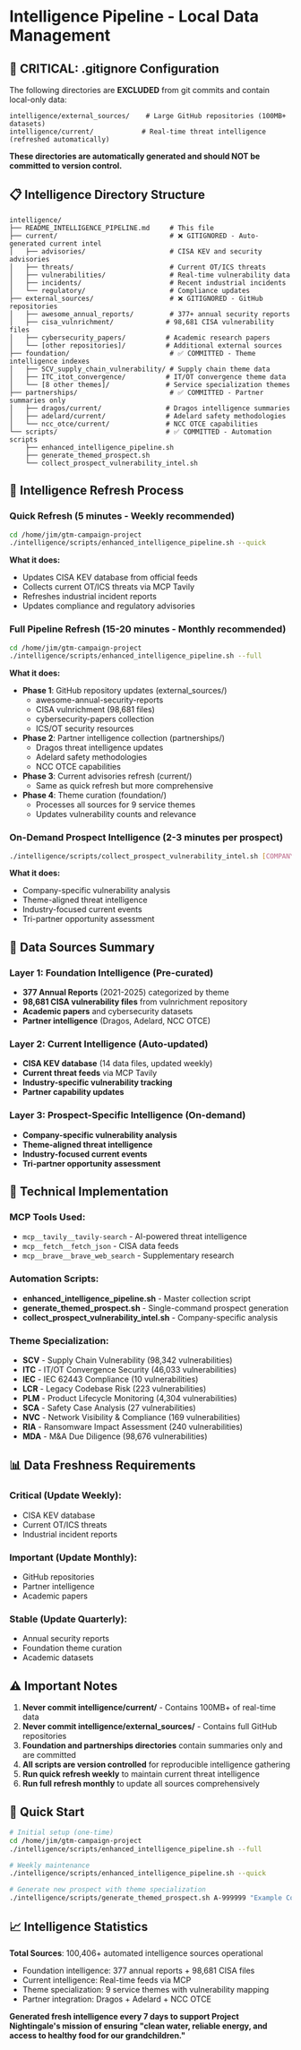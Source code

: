 # Intelligence Pipeline - Local Data Management

## 🚨 CRITICAL: .gitignore Configuration

The following directories are **EXCLUDED** from git commits and contain local-only data:

```
intelligence/external_sources/    # Large GitHub repositories (100MB+ datasets)
intelligence/current/            # Real-time threat intelligence (refreshed automatically)
```

**These directories are automatically generated and should NOT be committed to version control.**

## 📋 Intelligence Directory Structure

```
intelligence/
├── README_INTELLIGENCE_PIPELINE.md     # This file
├── current/                            # ❌ GITIGNORED - Auto-generated current intel
│   ├── advisories/                     # CISA KEV and security advisories
│   ├── threats/                        # Current OT/ICS threats
│   ├── vulnerabilities/                # Real-time vulnerability data
│   ├── incidents/                      # Recent industrial incidents
│   └── regulatory/                     # Compliance updates
├── external_sources/                   # ❌ GITIGNORED - GitHub repositories
│   ├── awesome_annual_reports/         # 377+ annual security reports
│   ├── cisa_vulnrichment/             # 98,681 CISA vulnerability files
│   ├── cybersecurity_papers/          # Academic research papers
│   └── [other repositories]/          # Additional external sources
├── foundation/                         # ✅ COMMITTED - Theme intelligence indexes
│   ├── SCV_supply_chain_vulnerability/ # Supply chain theme data
│   ├── ITC_itot_convergence/          # IT/OT convergence theme data
│   └── [8 other themes]/              # Service specialization themes
├── partnerships/                       # ✅ COMMITTED - Partner summaries only
│   ├── dragos/current/                # Dragos intelligence summaries
│   ├── adelard/current/               # Adelard safety methodologies
│   └── ncc_otce/current/              # NCC OTCE capabilities
└── scripts/                           # ✅ COMMITTED - Automation scripts
    ├── enhanced_intelligence_pipeline.sh
    ├── generate_themed_prospect.sh
    └── collect_prospect_vulnerability_intel.sh
```

## 🔄 Intelligence Refresh Process

### **Quick Refresh** (5 minutes - Weekly recommended)
```bash
cd /home/jim/gtm-campaign-project
./intelligence/scripts/enhanced_intelligence_pipeline.sh --quick
```

**What it does:**
- Updates CISA KEV database from official feeds
- Collects current OT/ICS threats via MCP Tavily
- Refreshes industrial incident reports  
- Updates compliance and regulatory advisories

### **Full Pipeline Refresh** (15-20 minutes - Monthly recommended)
```bash
cd /home/jim/gtm-campaign-project
./intelligence/scripts/enhanced_intelligence_pipeline.sh --full
```

**What it does:**
- **Phase 1**: GitHub repository updates (external_sources/)
  - awesome-annual-security-reports
  - CISA vulnrichment (98,681 files)
  - cybersecurity-papers collection
  - ICS/OT security resources
- **Phase 2**: Partner intelligence collection (partnerships/)
  - Dragos threat intelligence updates
  - Adelard safety methodologies
  - NCC OTCE capabilities
- **Phase 3**: Current advisories refresh (current/)
  - Same as quick refresh but more comprehensive
- **Phase 4**: Theme curation (foundation/)
  - Processes all sources for 9 service themes
  - Updates vulnerability counts and relevance

### **On-Demand Prospect Intelligence** (2-3 minutes per prospect)
```bash
./intelligence/scripts/collect_prospect_vulnerability_intel.sh [COMPANY_NAME] [THEME]
```

**What it does:**
- Company-specific vulnerability analysis
- Theme-aligned threat intelligence
- Industry-focused current events
- Tri-partner opportunity assessment

## 🎯 Data Sources Summary

### **Layer 1: Foundation Intelligence** (Pre-curated)
- **377 Annual Reports** (2021-2025) categorized by theme
- **98,681 CISA vulnerability files** from vulnrichment repository
- **Academic papers** and cybersecurity datasets
- **Partner intelligence** (Dragos, Adelard, NCC OTCE)

### **Layer 2: Current Intelligence** (Auto-updated)
- **CISA KEV database** (14 data files, updated weekly)
- **Current threat feeds** via MCP Tavily
- **Industry-specific vulnerability tracking**
- **Partner capability updates**

### **Layer 3: Prospect-Specific Intelligence** (On-demand)
- **Company-specific vulnerability analysis**
- **Theme-aligned threat intelligence** 
- **Industry-focused current events**
- **Tri-partner opportunity assessment**

## 🔧 Technical Implementation

### **MCP Tools Used:**
- `mcp__tavily__tavily-search` - AI-powered threat intelligence
- `mcp__fetch__fetch_json` - CISA data feeds
- `mcp__brave__brave_web_search` - Supplementary research

### **Automation Scripts:**
- **enhanced_intelligence_pipeline.sh** - Master collection script
- **generate_themed_prospect.sh** - Single-command prospect generation
- **collect_prospect_vulnerability_intel.sh** - Company-specific analysis

### **Theme Specialization:**
- **SCV** - Supply Chain Vulnerability (98,342 vulnerabilities)
- **ITC** - IT/OT Convergence Security (46,033 vulnerabilities)  
- **IEC** - IEC 62443 Compliance (10 vulnerabilities)
- **LCR** - Legacy Codebase Risk (223 vulnerabilities)
- **PLM** - Product Lifecycle Monitoring (4,304 vulnerabilities)
- **SCA** - Safety Case Analysis (27 vulnerabilities)
- **NVC** - Network Visibility & Compliance (169 vulnerabilities)
- **RIA** - Ransomware Impact Assessment (240 vulnerabilities)
- **MDA** - M&A Due Diligence (98,676 vulnerabilities)

## 📊 Data Freshness Requirements

### **Critical (Update Weekly):**
- CISA KEV database
- Current OT/ICS threats
- Industrial incident reports

### **Important (Update Monthly):**
- GitHub repositories
- Partner intelligence
- Academic papers

### **Stable (Update Quarterly):**
- Annual security reports
- Foundation theme curation
- Academic datasets

## ⚠️ Important Notes

1. **Never commit intelligence/current/** - Contains 100MB+ of real-time data
2. **Never commit intelligence/external_sources/** - Contains full GitHub repositories
3. **Foundation and partnerships directories** contain summaries only and are committed
4. **All scripts are version controlled** for reproducible intelligence gathering
5. **Run quick refresh weekly** to maintain current threat intelligence
6. **Run full refresh monthly** to update all sources comprehensively

## 🚀 Quick Start

```bash
# Initial setup (one-time)
cd /home/jim/gtm-campaign-project
./intelligence/scripts/enhanced_intelligence_pipeline.sh --full

# Weekly maintenance 
./intelligence/scripts/enhanced_intelligence_pipeline.sh --quick

# Generate new prospect with theme specialization
./intelligence/scripts/generate_themed_prospect.sh A-999999 "Example Company" SCV Manufacturing
```

## 📈 Intelligence Statistics

**Total Sources**: 100,406+ automated intelligence sources operational
- Foundation intelligence: 377 annual reports + 98,681 CISA files
- Current intelligence: Real-time feeds via MCP
- Theme specialization: 9 service themes with vulnerability mapping
- Partner integration: Dragos + Adelard + NCC OTCE

**Generated fresh intelligence every 7 days to support Project Nightingale's mission of ensuring "clean water, reliable energy, and access to healthy food for our grandchildren."**